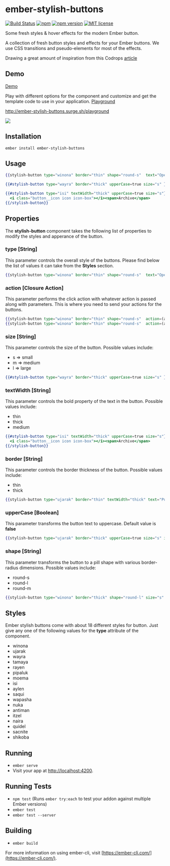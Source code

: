 # ember-stylish-buttons

[![Build Status](https://travis-ci.org/rajasegar/ember-stylish-buttons.svg?branch=master)](https://travis-ci.org/rajasegar/ember-stylish-buttons) 
[![npm](https://img.shields.io/npm/dm/ember-stylish-buttons.svg)](https://www.npmjs.com/package/ember-stylish-buttons)
[![npm version](http://img.shields.io/npm/v/ember-stylish-buttons.svg?style=flat)](https://npmjs.org/package/ember-stylish-buttons "View this project on npm")
[![MIT license](http://img.shields.io/badge/license-MIT-brightgreen.svg)](http://opensource.org/licenses/MIT)


Some fresh styles & hover effects for the modern Ember button.

A collection of fresh button styles and effects for your Ember buttons. 
We use CSS transitions and pseudo-elements for most of the effects.

Drawing a great amount of inspiration from this Codrops [article](https://tympanus.net/codrops/2015/02/26/inspiration-button-styles-effects/)

## Demo
[Demo](http://ember-stylish-buttons.surge.sh)

Play with different options for the component and customize and get the template code to use in your application.
[Playground](http://ember-stylish-buttons.surge.sh/playground)

http://ember-stylish-buttons.surge.sh/playground

<img src="https://codropspz-tympanus.netdna-ssl.com/codrops/wp-content/uploads/2015/02/ButtonStyle_Itzel.gif"/>

## Installation
```shell
ember install ember-stylish-buttons
```

## Usage
```hbs
{{stylish-button type="winona" border="thin" shape="round-s"  text="Open Project"}}

{{#stylish-button type="wayra" border="thick" upperCase=true size="s" }}Remove{{/stylish-button}}

{{#stylish-button type="isi" textWidth="thick" upperCase=true size="s"}}
  <i class="button__icon icon icon-box"></i><span>Archive</span>
{{/stylish-button}}
```

## Properties
The **stylish-button** component takes the following list of properties to modify the styles and apperance of the button.

### type [String]
This parameter controls the overall style of the buttons.
Please find below the list of values it can take from the **Styles** section.
```hbs
{{stylish-button type="winona" border="thin" shape="round-s"  text="Open Project"}}
```

### action [Closure Action]
This parameter performs the click action with whatever action is passed along with parameters.
This is where you need to send your actions for the buttons.
```hbs
{{stylish-button type="winona" border="thin" shape="round-s"  action=(action 'buttonAction') text="Open Project"}}
{{stylish-button type="winona" border="thin" shape="round-s"  action=(action 'buttonAction' 'Hello' 'World') text="Open Project"}}
```

### size [String]
This parameter controls the size of the button.
Possible values include:
- s => small
- m => medium
- l => large
```hbs
{{#stylish-button type="wayra" border="thick" upperCase=true size="s" }}Remove{{/stylish-button}}
```

### textWidth [String]
This parameter controls the bold property of the text in the button.
Possible values include:
- thin
- thick
- medium
```hbs
{{#stylish-button type="isi" textWidth="thick" upperCase=true size="s"}}
  <i class="button__icon icon icon-box"></i><span>Archive</span>
{{/stylish-button}}
```

### border [String]
This parameter controls the border thickness of the button.
Possible values include:
- thin
- thick
```hbs
{{stylish-button type="ujarak" border="thin" textWidth="thick" text="Publish"}}
```

### upperCase [Boolean]
This parameter transforms the button text to uppercase.
Default value is **false**
```hbs
{{stylish-button type="ujarak" border="thick" upperCase=true size="s" inverted=true textWidth="thick" text="Publish"}}
```

### shape [String]
This parameter transforms the button to a pill shape with various border-radius dimensions.
Possible values include:
- round-s
- round-l
- round-m
```hbs
{{stylish-button type="winona" border="thick" shape="round-l" size="s" upperCase=true textWidth="thick" text="Open Project"}}
```

## Styles
Ember stylish buttons come with about 18 different styles for button. 
Just give any one of the following values for the **type** attribute of the component.
- winona
- ujarak
- wayra
- tamaya
- rayen
- pipaluk
- moema
- isi
- aylen
- saqui
- wapasha
- nuka
- antiman
- itzel
- naira
- quidel
- sacnite
- shikoba


## Running

* `ember serve`
* Visit your app at [http://localhost:4200](http://localhost:4200).

## Running Tests

* `npm test` (Runs `ember try:each` to test your addon against multiple Ember versions)
* `ember test`
* `ember test --server`

## Building

* `ember build`

For more information on using ember-cli, visit [https://ember-cli.com/](https://ember-cli.com/).
